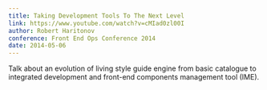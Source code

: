```yaml
---
title: Taking Development Tools To The Next Level
link: https://www.youtube.com/watch?v=cMIad0zl00I
author: Robert Haritonov
conference: Front End Ops Conference 2014
date: 2014-05-06
---
```


Talk about an evolution of living style guide engine from basic catalogue to integrated development and front-end components management tool (IME).